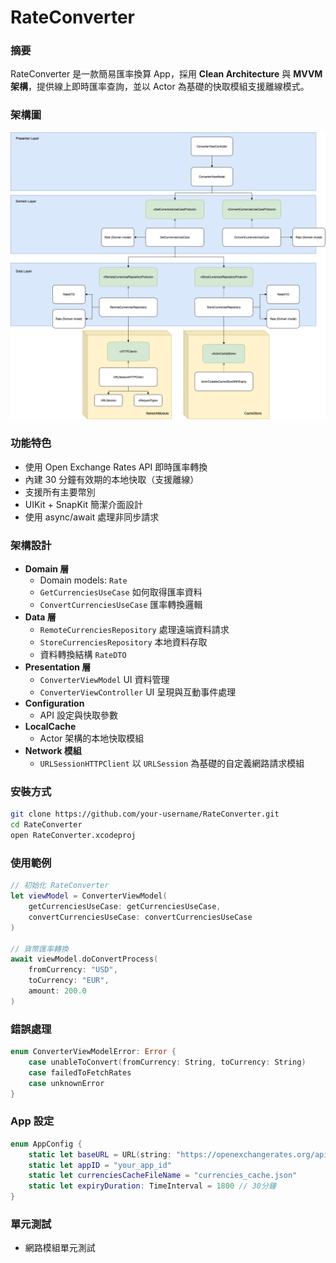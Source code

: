 

# RateConverter
### 摘要
RateConverter 是一款簡易匯率換算 App，採用 **Clean Architecture** 與 **MVVM 架構**，提供線上即時匯率查詢，並以 Actor 為基礎的快取模組支援離線模式。

### 架構圖
![RateConverter Architecture](https://github.com/ChaoMing0815/RateConverter/blob/main/RateConverter.drawio.png)

### 功能特色
- 使用 Open Exchange Rates API 即時匯率轉換
- 內建 30 分鐘有效期的本地快取（支援離線）
- 支援所有主要幣別
- UIKit + SnapKit 簡潔介面設計
- 使用 async/await 處理非同步請求

### 架構設計
- **Domain 層**
  - Domain models: `Rate`
  - `GetCurrenciesUseCase` 如何取得匯率資料
  - `ConvertCurrenciesUseCase` 匯率轉換邏輯
- **Data 層**
  - `RemoteCurrenciesRepository` 處理遠端資料請求 
  - `StoreCurrenciesRepository` 本地資料存取
  - 資料轉換結構 `RateDTO`
- **Presentation 層**
  - `ConverterViewModel` UI 資料管理
  - `ConverterViewController` UI 呈現與互動事件處理
- **Configuration**
  - API 設定與快取參數
- **LocalCache**
  - Actor 架構的本地快取模組
- **Network 模組**
  - `URLSessionHTTPClient` 以 `URLSession` 為基礎的自定義網路請求模組  

### 安裝方式
```bash
git clone https://github.com/your-username/RateConverter.git
cd RateConverter
open RateConverter.xcodeproj
```

### 使用範例
```swift
// 初始化 RateConverter
let viewModel = ConverterViewModel(
    getCurrenciesUseCase: getCurrenciesUseCase,
    convertCurrenciesUseCase: convertCurrenciesUseCase
)

// 貨幣匯率轉換
await viewModel.doConvertProcess(
    fromCurrency: "USD",
    toCurrency: "EUR",
    amount: 200.0
)
```

### 錯誤處理
```swift
enum ConverterViewModelError: Error {
    case unableToConvert(fromCurrency: String, toCurrency: String)
    case failedToFetchRates
    case unknownError
}
```

### App 設定
```swift
enum AppConfig {
    static let baseURL = URL(string: "https://openexchangerates.org/api/")!
    static let appID = "your_app_id"
    static let currenciesCacheFileName = "currencies_cache.json"
    static let expiryDuration: TimeInterval = 1800 // 30分鐘
}
```

### 單元測試
- 網路模組單元測試

